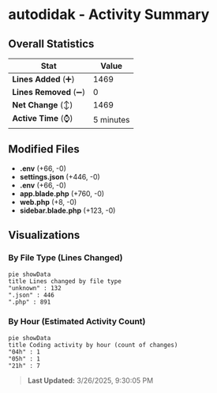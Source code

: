 # autodidak - Activity Summary 

## Overall Statistics

| Stat                   | Value                                                             |
| ---------------------- | ----------------------------------------------------------------- |
| **Lines Added** (➕)   | 1469                                          |
| **Lines Removed** (➖) | 0                                        |
| **Net Change** (↕)    | 1469                |
| **Active Time** (⌚)   | 5 minutes |


## Modified Files
- **.env** (+66, -0)
- **settings.json** (+446, -0)
- **.env** (+66, -0)
- **app.blade.php** (+760, -0)
- **web.php** (+8, -0)
- **sidebar.blade.php** (+123, -0)

## Visualizations

### By File Type (Lines Changed)

```mermaid
pie showData
title Lines changed by file type
"unknown" : 132
".json" : 446
".php" : 891
```

### By Hour (Estimated Activity Count)

```mermaid
pie showData
title Coding activity by hour (count of changes)
"04h" : 1
"05h" : 1
"21h" : 7
```


> **Last Updated:** 3/26/2025, 9:30:05 PM